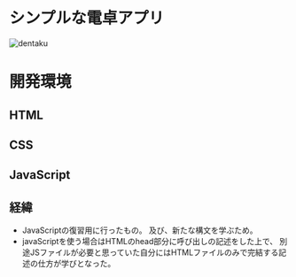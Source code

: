 # シンプルな電卓アプリ

![dentaku](https://user-images.githubusercontent.com/66309248/89774649-3bbfbc80-db41-11ea-9cca-76f9d35cc4fa.gif)

# 開発環境
## HTML
## CSS
## JavaScript

## 経緯
- JavaScriptの復習用に行ったもの。
 及び、新たな構文を学ぶため。
- javaScriptを使う場合はHTMLのhead部分に呼び出しの記述をした上で、
別途JSファイルが必要と思っていた自分にはHTMLファイルのみで完結する記述の仕方が学びとなった。
